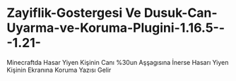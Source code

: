 # Zayiflik-Gostergesi Ve Dusuk-Can-Uyarma-ve-Koruma-Plugini-1.16.5---1.21-
Minecraftda Hasar Yiyen Kişinin Canı %30un Aşşagısına İnerse Hasarı Yiyen Kişinin Ekranına Koruma Yazısı Gelir
